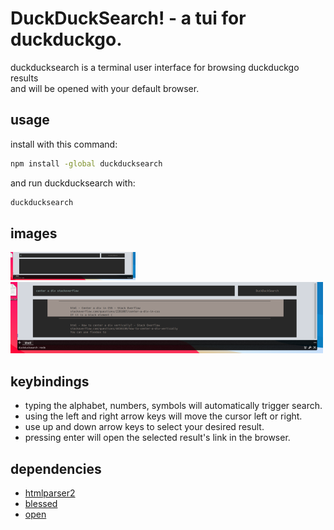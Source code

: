 # DuckDuckSearch! - a tui for duckduckgo.
duckducksearch is a terminal user interface for browsing duckduckgo results  
and will be opened with your default browser.  
## usage
install with this command:
```bash
npm install -global duckducksearch
```
and run duckducksearch with:
```bash
duckducksearch
```
## images
![ui](https://raw.githubusercontent.com/charlesyiu/duckducksearch/main/images/ui.png)
![ui searching](https://raw.githubusercontent.com/charlesyiu/duckducksearch/main/images/ui_search.png)
## keybindings
- typing the alphabet, numbers, symbols will automatically trigger search.  
- using the left and right arrow keys will move the cursor left or right.  
- use up and down arrow keys to select your desired result.  
- pressing enter will open the selected result's link in the browser.  
## dependencies
- [htmlparser2](https://github.com/fb55/htmlparser2)
- [blessed](https://github.com/chjj/blessed)
- [open](https://github.com/sindresorhus/open)